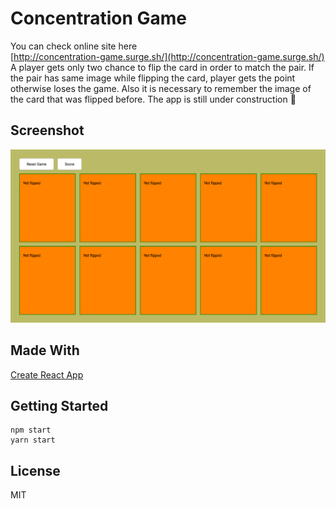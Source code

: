 # Concentration Game
You can check online site here
<br/>
[http://concentration-game.surge.sh/](http://concentration-game.surge.sh/)
<br />
A player gets only two chance to flip the card in order to match the pair.
If the pair has same image while flipping the card, 
player gets the point otherwise loses the game. Also it is necessary to 
remember the image of the card that was flipped before.
The app is still under construction 🚧
## Screenshot
![screenshot](newscreenshot.jpg)
## Made With
[Create React App](https://github.com/facebook/create-react-app)
## Getting Started
```
npm start 
yarn start

```
## License
MIT 
